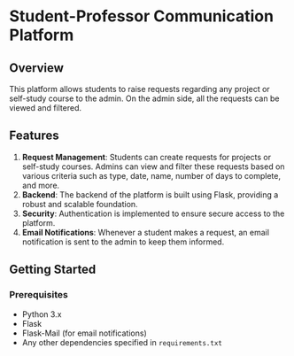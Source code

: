 # Student-Professor Communication Platform

## Overview
This platform allows students to raise requests regarding any project or self-study course to the admin. On the admin side, all the requests can be viewed and filtered.

## Features
1. **Request Management**: Students can create requests for projects or self-study courses. Admins can view and filter these requests based on various criteria such as type, date, name, number of days to complete, and more.
2. **Backend**: The backend of the platform is built using Flask, providing a robust and scalable foundation.
3. **Security**: Authentication is implemented to ensure secure access to the platform.
4. **Email Notifications**: Whenever a student makes a request, an email notification is sent to the admin to keep them informed.

## Getting Started

### Prerequisites
- Python 3.x
- Flask
- Flask-Mail (for email notifications)
- Any other dependencies specified in `requirements.txt`
